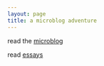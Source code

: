 ```yaml
---
layout: page
title: a microblog adventure
---
```


read the [microblog](/pages/blog.md#microblog)

read [essays](/pages/blog.md#essays)